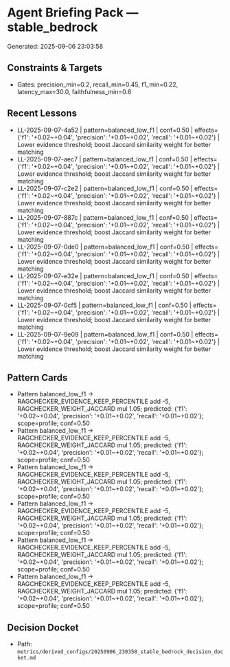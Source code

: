 # Agent Briefing Pack — stable_bedrock
Generated: 2025-09-06 23:03:58

## Constraints & Targets
- Gates: precision_min=0.2, recall_min=0.45, f1_min=0.22, latency_max=30.0, faithfulness_min=0.6

## Recent Lessons
- LL-2025-09-07-4a52 | pattern=balanced_low_f1 | conf=0.50 | effects={'f1': '+0.02~+0.04', 'precision': '+0.01~+0.02', 'recall': '+0.01~+0.02'} | Lower evidence threshold; boost Jaccard similarity weight for better matching
- LL-2025-09-07-aec7 | pattern=balanced_low_f1 | conf=0.50 | effects={'f1': '+0.02~+0.04', 'precision': '+0.01~+0.02', 'recall': '+0.01~+0.02'} | Lower evidence threshold; boost Jaccard similarity weight for better matching
- LL-2025-09-07-c2e2 | pattern=balanced_low_f1 | conf=0.50 | effects={'f1': '+0.02~+0.04', 'precision': '+0.01~+0.02', 'recall': '+0.01~+0.02'} | Lower evidence threshold; boost Jaccard similarity weight for better matching
- LL-2025-09-07-887c | pattern=balanced_low_f1 | conf=0.50 | effects={'f1': '+0.02~+0.04', 'precision': '+0.01~+0.02', 'recall': '+0.01~+0.02'} | Lower evidence threshold; boost Jaccard similarity weight for better matching
- LL-2025-09-07-0de0 | pattern=balanced_low_f1 | conf=0.50 | effects={'f1': '+0.02~+0.04', 'precision': '+0.01~+0.02', 'recall': '+0.01~+0.02'} | Lower evidence threshold; boost Jaccard similarity weight for better matching
- LL-2025-09-07-e32e | pattern=balanced_low_f1 | conf=0.50 | effects={'f1': '+0.02~+0.04', 'precision': '+0.01~+0.02', 'recall': '+0.01~+0.02'} | Lower evidence threshold; boost Jaccard similarity weight for better matching
- LL-2025-09-07-0cf5 | pattern=balanced_low_f1 | conf=0.50 | effects={'f1': '+0.02~+0.04', 'precision': '+0.01~+0.02', 'recall': '+0.01~+0.02'} | Lower evidence threshold; boost Jaccard similarity weight for better matching
- LL-2025-09-07-9e09 | pattern=balanced_low_f1 | conf=0.50 | effects={'f1': '+0.02~+0.04', 'precision': '+0.01~+0.02', 'recall': '+0.01~+0.02'} | Lower evidence threshold; boost Jaccard similarity weight for better matching

## Pattern Cards
- Pattern balanced_low_f1 → RAGCHECKER_EVIDENCE_KEEP_PERCENTILE add -5, RAGCHECKER_WEIGHT_JACCARD mul 1.05; predicted: {'f1': '+0.02~+0.04', 'precision': '+0.01~+0.02', 'recall': '+0.01~+0.02'}; scope=profile; conf=0.50
- Pattern balanced_low_f1 → RAGCHECKER_EVIDENCE_KEEP_PERCENTILE add -5, RAGCHECKER_WEIGHT_JACCARD mul 1.05; predicted: {'f1': '+0.02~+0.04', 'precision': '+0.01~+0.02', 'recall': '+0.01~+0.02'}; scope=profile; conf=0.50
- Pattern balanced_low_f1 → RAGCHECKER_EVIDENCE_KEEP_PERCENTILE add -5, RAGCHECKER_WEIGHT_JACCARD mul 1.05; predicted: {'f1': '+0.02~+0.04', 'precision': '+0.01~+0.02', 'recall': '+0.01~+0.02'}; scope=profile; conf=0.50
- Pattern balanced_low_f1 → RAGCHECKER_EVIDENCE_KEEP_PERCENTILE add -5, RAGCHECKER_WEIGHT_JACCARD mul 1.05; predicted: {'f1': '+0.02~+0.04', 'precision': '+0.01~+0.02', 'recall': '+0.01~+0.02'}; scope=profile; conf=0.50
- Pattern balanced_low_f1 → RAGCHECKER_EVIDENCE_KEEP_PERCENTILE add -5, RAGCHECKER_WEIGHT_JACCARD mul 1.05; predicted: {'f1': '+0.02~+0.04', 'precision': '+0.01~+0.02', 'recall': '+0.01~+0.02'}; scope=profile; conf=0.50
- Pattern balanced_low_f1 → RAGCHECKER_EVIDENCE_KEEP_PERCENTILE add -5, RAGCHECKER_WEIGHT_JACCARD mul 1.05; predicted: {'f1': '+0.02~+0.04', 'precision': '+0.01~+0.02', 'recall': '+0.01~+0.02'}; scope=profile; conf=0.50

## Decision Docket

- Path: `metrics/derived_configs/20250906_230358_stable_bedrock_decision_docket.md`

